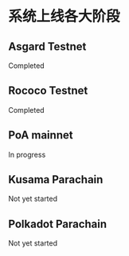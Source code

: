 # 系统上线各大阶段

## Asgard Testnet

Completed

## Rococo Testnet

Completed

## PoA mainnet

In progress

## Kusama Parachain

Not yet started

## Polkadot Parachain

Not yet started

